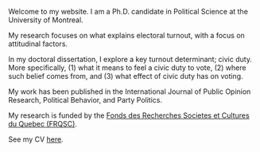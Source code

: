 <link rel="stylesheet" type="text/css" href="/css/main.css">

Welcome to my website. I am a Ph.D. candidate in Political Science at the University of Montreal. 

My research focuses on what explains electoral turnout, with a focus on attitudinal factors.

In my doctoral dissertation, I explore a key turnout determinant; civic duty. More specifically, (1) what it means to feel a civic duty to vote, (2) where such belief comes from, and (3) what effect of civic duty has on voting. 

My work has been published in the International Journal of Public Opinion Research, Political Behavior, and Party Politics.

My research is funded by the [Fonds des Recherches Societes et Cultures du Quebec (FRQSC)](http://www.frqsc.gouv.qc.ca/en/).
 
See my CV [here](ferfeitosa.github.io/here.pdf).
